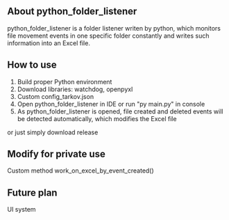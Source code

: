 ## About python_folder_listener

python_folder_listener is a folder listener writen by python, which monitors file movement events in one specific folder
constantly and writes such information into an Excel file.

## How to use

1. Build proper Python environment
2. Download libraries: watchdog, openpyxl
3. Custom config_tarkov.json
4. Open python_folder_listener in IDE or run "py main.py" in console
5. As python_folder_listener is opened, file created and deleted events will be detected automatically, which modifies the
   Excel file

or just simply download release
## Modify for private use

Custom method work_on_excel_by_event_created() 

## Future plan 
UI system

